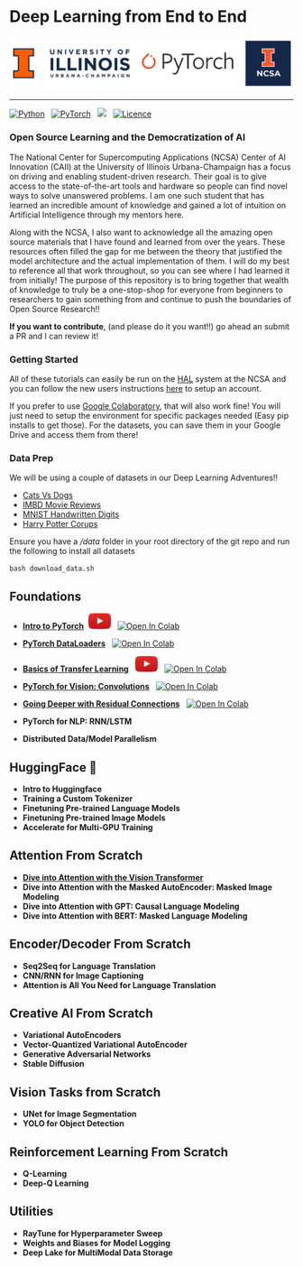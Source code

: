 # Deep Learning from End to End

![banner](src/visuals/banner.png)

---
[![Python](https://img.shields.io/badge/python-3670A0?style=for-the-badge&logo=python&logoColor=ffdd54)](https://www.python.org/) &nbsp; 
[![PyTorch](https://img.shields.io/badge/PyTorch-%23EE4C2C.svg?style=for-the-badge&logo=PyTorch&logoColor=white)](https://pytorch.org/) &nbsp; 
[![](https://img.shields.io/badge/contributors-welcome-informational?style=for-the-badge)](https://github.com/priyammaz/HAL-DL-From-Scratch/graphs/contributors) &nbsp;
[![Licence](https://img.shields.io/github/license/Ileriayo/markdown-badges?style=for-the-badge)](./LICENSE)

### Open Source Learning and the Democratization of AI

The National Center for Supercomputing Applications (NCSA) Center of AI Innovation (CAII) at the University of Illinois
Urbana-Champaign has a focus on driving and enabling student-driven research. Their goal is to give access to the state-of-the-art
tools and hardware so people can find novel ways to solve unanswered problems. I am one such student that has learned an incredible amount 
of knowledge and gained a lot of intuition on Artificial Intelligence through my mentors here. 

Along with the NCSA, I also want to acknowledge all the amazing open source materials that I have found and learned 
from over the years. These resources often filled the gap for me between the theory that justified the model architecture and the actual implementation of them.
I will do my best to reference all that work throughout, so you can see where I had learned it from initially!
The purpose of this repository is to bring together that wealth of knowledge to truly be a one-stop-shop for everyone from beginners
to researchers to gain something from and continue to push the boundaries of Open Source Research!!

**If you want to contribute**, (and please do it you want!!) go ahead an submit a PR and I can review it!
### Getting Started
All of these tutorials can easily be run on the [HAL](https://wiki.ncsa.illinois.edu/display/ISL20/HAL+cluster)
system at the NCSA and you can follow the new users instructions [here](https://wiki.ncsa.illinois.edu/display/ISL20/New+User+Guide+for+HAL+System)
to setup an account. 

If you prefer to use [Google Colaboratory](https://colab.research.google.com/), that will also work fine! You will
just need to setup the environment for specific packages needed (Easy pip installs to get those). For the datasets, you 
can save them in your Google Drive and access them from there!


### Data Prep ###
We will be using a couple of datasets in our Deep Learning Adventures!!
- [Cats Vs Dogs](https://www.microsoft.com/en-us/download/details.aspx?id=54765)
- [IMBD Movie Reviews](https://ai.stanford.edu/~amaas/data/sentiment/)
- [MNIST Handwritten Digits](https://pytorch.org/vision/stable/datasets.html)
- [Harry Potter Corups](https://github.com/formcept/whiteboard/tree/master/nbviewer/notebooks/data/harrypotter)

Ensure you have a */data* folder in your root directory of the git repo and run the following to install all datasets
```
bash download_data.sh 
```

## Foundations
- [**Intro to PyTorch**](Intro%20to%20PyTorch) &nbsp;[![button](src/visuals/play_button_small.png)](https://www.youtube.com/watch?v=QzJql9AOGt4)  &nbsp; [![Open In Colab](https://colab.research.google.com/assets/colab-badge.svg)](https://colab.research.google.com/drive/1YQanR0ME7ThsU9YwLzXhGvYGOdH2ErSa?usp=sharing)


- [**PyTorch DataLoaders**](PyTorch%20DataLoaders) &nbsp; [![Open In Colab](https://colab.research.google.com/assets/colab-badge.svg)](https://colab.research.google.com/drive/1nurV-kJmoPYlXP-qNAGGLsFXuS3lpNil?usp=sharing)


- [**Basics of Transfer Learning**](Basics%20of%20Transfer%20Learning) &nbsp; [![button](src/visuals/play_button_small.png)](https://www.youtube.com/watch?v=QzJql9AOGt4) &nbsp; [![Open In Colab](https://colab.research.google.com/assets/colab-badge.svg)](https://colab.research.google.com/drive/1KYCINwxq-y8QOMCRylsxDaP9RCUHz-bV?usp=sharing)


- [**PyTorch for Vision: Convolutions**](PyTorch%20for%20Computer%20Vision) &nbsp; [![Open In Colab](https://colab.research.google.com/assets/colab-badge.svg)](https://colab.research.google.com/drive/1BE-y1876znMeijFu4AX4qcZdt-fs8o7a?usp=sharing)


- [**Going Deeper with Residual Connections**](Going%20Deeper%20with%20Residuals) &nbsp; [![Open In Colab](https://colab.research.google.com/assets/colab-badge.svg)](https://colab.research.google.com/drive/1OPnOApHCcZFFWkw-zfhNvfyQeswQxgea?usp=sharing)


- **PyTorch for NLP: RNN/LSTM**


- **Distributed Data/Model Parallelism**

## HuggingFace 🤗
- **Intro to Huggingface**
- **Training a Custom Tokenizer**
- **Finetuning Pre-trained Language Models**
- **Finetuning Pre-trained Image Models**
- **Accelerate for Multi-GPU Training**

## Attention From Scratch
- [**Dive into Attention with the Vision Transformer**](Dive%20Into%20Attention%20with%20Vision%20Transformers)
- **Dive into Attention with the Masked AutoEncoder: Masked Image Modeling**
- **Dive into Attention with GPT: Causal Language Modeling**
- **Dive into Attention with BERT: Masked Language Modeling**

## Encoder/Decoder From Scratch
- **Seq2Seq for Language Translation**
- **CNN/RNN for Image Captioning**
- **Attention is All You Need for Language Translation**

## Creative AI From Scratch
- **Variational AutoEncoders**
- **Vector-Quantized Variational AutoEncoder**
- **Generative Adversarial Networks**
- **Stable Diffusion**

## Vision Tasks from Scratch
- **UNet for Image Segmentation**
- **YOLO for Object Detection**

## Reinforcement Learning From Scratch
- **Q-Learning**
- **Deep-Q Learning**

## Utilities
- **RayTune for Hyperparameter Sweep**
- **Weights and Biases for Model Logging**
- **Deep Lake for MultiModal Data Storage**